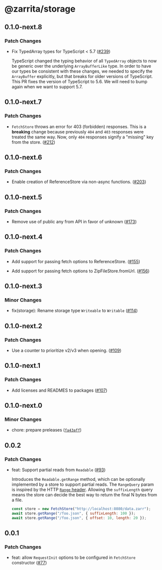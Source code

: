 # @zarrita/storage

## 0.1.0-next.8

### Patch Changes

- Fix TypedArray types for TypeScript < 5.7 ([#239](https://github.com/manzt/zarrita.js/pull/239))

  TypeScript changed the typing behavior of all `TypedArray` objects to now be generic over the underlying `ArrayBufferLike` type. In order to have our types be consistent with these changes, we needed to specify the `ArrayBuffer` explicitly, but that breaks for older versions of TypeScript. This PR fixes the version of TypeScript to 5.6. We will need to bump again when we want to support 5.7.

## 0.1.0-next.7

### Patch Changes

- `FetchStore` throws an error for 403 (forbidden) responses. This is a **breaking** change because previously `404` and `403` responses were treated the same way. Now, only `404` responses signify a "missing" key from the store. ([#212](https://github.com/manzt/zarrita.js/pull/212))

## 0.1.0-next.6

### Patch Changes

- Enable creation of ReferenceStore via non-async functions. ([#203](https://github.com/manzt/zarrita.js/pull/203))

## 0.1.0-next.5

### Patch Changes

- Remove use of public any from API in favor of unknown ([#173](https://github.com/manzt/zarrita.js/pull/173))

## 0.1.0-next.4

### Patch Changes

- Add support for passing fetch options to ReferenceStore. ([#155](https://github.com/manzt/zarrita.js/pull/155))

- Add support for passing fetch options to ZipFileStore.fromUrl. ([#156](https://github.com/manzt/zarrita.js/pull/156))

## 0.1.0-next.3

### Minor Changes

- fix(storage): Rename storage type `Writeable` to `Writable` ([#114](https://github.com/manzt/zarrita.js/pull/114))

## 0.1.0-next.2

### Patch Changes

- Use a counter to prioritize v2/v3 when opening. ([#109](https://github.com/manzt/zarrita.js/pull/109))

## 0.1.0-next.1

### Patch Changes

- Add licenses and READMES to packages ([#107](https://github.com/manzt/zarrita.js/pull/107))

## 0.1.0-next.0

### Minor Changes

- chore: prepare preleases ([`fa43aff`](https://github.com/manzt/zarrita.js/commit/fa43aff50e65ef4b05b9d67d56de2d1b9c5104a5))

## 0.0.2

### Patch Changes

- feat: Support partial reads from `Readable` ([#93](https://github.com/manzt/zarrita.js/pull/93))

  Introduces the `Readable.getRange` method, which can be optionally implemented by a store to support partial reads.
  The `RangeQuery` param is inspired by the HTTP [`Range` header](https://developer.mozilla.org/en-US/docs/Web/HTTP/Headers/Range).
  Allowing the `suffixLength` query means the store can decide the best way to return the final N bytes from a file.

  ```javascript
  const store = new FetchStore("http://localhost:8080/data.zarr");
  await store.getRange("/foo.json", { suffixLength: 100 });
  await store.getRange("/foo.json", { offset: 10, length: 20 });
  ```

## 0.0.1

### Patch Changes

- feat: allow `RequestInit` options to be configured in `FetchStore` constructor ([#77](https://github.com/manzt/zarrita.js/pull/77))
